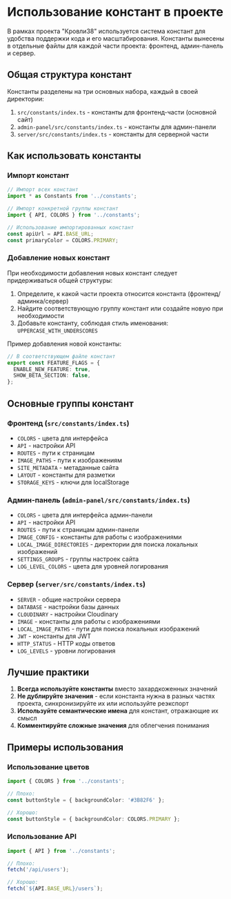 # Использование констант в проекте

В рамках проекта "Кровли38" используется система констант для удобства поддержки кода и его масштабирования. Константы вынесены в отдельные файлы для каждой части проекта: фронтенд, админ-панель и сервер.

## Общая структура констант

Константы разделены на три основных набора, каждый в своей директории:

1. `src/constants/index.ts` - константы для фронтенд-части (основной сайт)
2. `admin-panel/src/constants/index.ts` - константы для админ-панели
3. `server/src/constants/index.ts` - константы для серверной части

## Как использовать константы

### Импорт констант

```typescript
// Импорт всех констант
import * as Constants from '../constants';

// Импорт конкретной группы констант
import { API, COLORS } from '../constants';

// Использование импортированных констант
const apiUrl = API.BASE_URL;
const primaryColor = COLORS.PRIMARY;
```

### Добавление новых констант

При необходимости добавления новых констант следует придерживаться общей структуры:

1. Определите, к какой части проекта относится константа (фронтенд/админка/сервер)
2. Найдите соответствующую группу констант или создайте новую при необходимости
3. Добавьте константу, соблюдая стиль именования: `UPPERCASE_WITH_UNDERSCORES`

Пример добавления новой константы:

```typescript
// В соответствующем файле констант
export const FEATURE_FLAGS = {
  ENABLE_NEW_FEATURE: true,
  SHOW_BETA_SECTION: false,
};
```

## Основные группы констант

### Фронтенд (`src/constants/index.ts`)

- `COLORS` - цвета для интерфейса
- `API` - настройки API
- `ROUTES` - пути к страницам
- `IMAGE_PATHS` - пути к изображениям
- `SITE_METADATA` - метаданные сайта
- `LAYOUT` - константы для разметки
- `STORAGE_KEYS` - ключи для localStorage

### Админ-панель (`admin-panel/src/constants/index.ts`)

- `COLORS` - цвета для интерфейса админ-панели
- `API` - настройки API
- `ROUTES` - пути к страницам админ-панели
- `IMAGE_CONFIG` - константы для работы с изображениями
- `LOCAL_IMAGE_DIRECTORIES` - директории для поиска локальных изображений
- `SETTINGS_GROUPS` - группы настроек сайта
- `LOG_LEVEL_COLORS` - цвета для уровней логирования

### Сервер (`server/src/constants/index.ts`)

- `SERVER` - общие настройки сервера
- `DATABASE` - настройки базы данных
- `CLOUDINARY` - настройки Cloudinary
- `IMAGE` - константы для работы с изображениями
- `LOCAL_IMAGE_PATHS` - пути для поиска локальных изображений
- `JWT` - константы для JWT
- `HTTP_STATUS` - HTTP коды ответов
- `LOG_LEVELS` - уровни логирования

## Лучшие практики

1. **Всегда используйте константы** вместо захардкоженных значений
2. **Не дублируйте значения** - если константа нужна в разных частях проекта, синхронизируйте их или используйте реэкспорт
3. **Используйте семантические имена** для констант, отражающие их смысл
4. **Комментируйте сложные значения** для облегчения понимания

## Примеры использования

### Использование цветов

```typescript
import { COLORS } from '../constants';

// Плохо:
const buttonStyle = { backgroundColor: '#3B82F6' };

// Хорошо:
const buttonStyle = { backgroundColor: COLORS.PRIMARY };
```

### Использование API

```typescript
import { API } from '../constants';

// Плохо:
fetch('/api/users');

// Хорошо:
fetch(`${API.BASE_URL}/users`);
``` 
